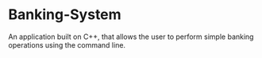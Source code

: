# Banking-System
An application built on C++, that allows the user to perform simple banking operations using the command line. 
